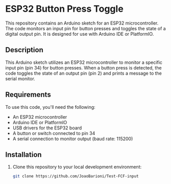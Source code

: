 # ESP32 Button Press Toggle

This repository contains an Arduino sketch for an ESP32 microcontroller. The code monitors an input pin for button presses and toggles the state of a digital output pin. It is designed for use with Arduino IDE or PlatformIO.

## Description

This Arduino sketch utilizes an ESP32 microcontroller to monitor a specific input pin (pin 34) for button presses. When a button press is detected, the code toggles the state of an output pin (pin 2) and prints a message to the serial monitor.

## Requirements

To use this code, you'll need the following:

- An ESP32 microcontroller
- Arduino IDE or PlatformIO
- USB drivers for the ESP32 board
- A button or switch connected to pin 34
- A serial connection to monitor output (baud rate: 115200)

## Installation

1. Clone this repository to your local development environment:

   ```bash
   git clone https://github.com/JoaoBarioni/Test-FCF-input
